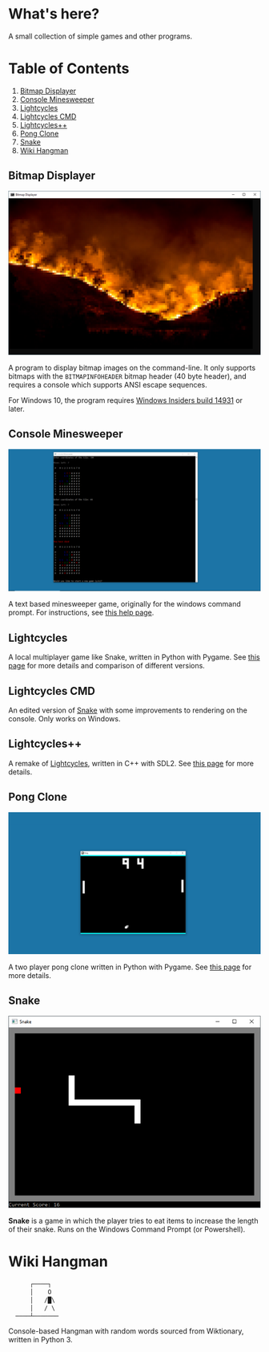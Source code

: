 # What's here?
A small collection of simple games and other programs.

# Table of Contents
1. [Bitmap Displayer](#bitmap-displayer)
1. [Console Minesweeper](#console-minesweeper)
1. [Lightcycles](#lightcycles)
1. [Lightcycles CMD](#lightcycles-cmd)
1. [Lightcycles++](#lightcyclesplusplus)
1. [Pong Clone](#pong-clone)
1. [Snake](#snake-cmd)
1. [Wiki Hangman](#wiki-hangman)



## Bitmap Displayer <a name="bitmap-displayer"></a>
![Bitmap Displayer](images/bitmap-displayer-1.png?raw=true "Bitmap Displayer")

A program to display bitmap images on the command-line. 
It only supports bitmaps with the `BITMAPINFOHEADER` bitmap header (40 byte header), and requires a console
which supports ANSI escape sequences.

For Windows 10, the program requires
[Windows Insiders build 14931](https://blogs.msdn.microsoft.com/commandline/2016/09/22/24-bit-color-in-the-windows-console/)
or later.

## Console Minesweeper <a name="console-minesweeper"></a>

![Console Minesweeper](images/console-minesweeper-3.png?raw=true "Console Minesweeper")

A text based minesweeper game, originally for the windows command prompt. For instructions, see [this help page][console-minesweeper-help].

## Lightcycles <a name="lightcycles"></a>

A local multiplayer game like Snake, written in Python with Pygame. See [this page][lightcycles-collection]
for more details and comparison of different versions.

## Lightcycles CMD <a name="lightcycles-cmd"></a>

An edited version of [Snake](#snake-cmd) with some improvements to rendering on the console.
Only works on Windows.

## Lightcycles++ <a name="lightcyclesplusplus"></a>

A remake of [Lightcycles](#lightcycles), written in C++ with SDL2. See [this page][lightcycles-collection] for more details.

## Pong Clone <a name="pong-clone"></a>

![Pong Clone](images/pong-clone-2.png?raw=true "Pong Clone")

A two player pong clone written in Python with Pygame. See [this page](../master/.docs/Pong%20Help.md) for more details.

## Snake <a name="snake-cmd"></a>
![Snake](images/snake-1.png?raw=true "Snake")

**Snake** is a game in which the player tries to eat items to increase the length of their snake.
Runs on the Windows Command Prompt  (or Powershell).


# Wiki Hangman <a name="wiki-hangman"></a>

```
      ┌────┐ 
      │    O 
      │   /█\ 
      │   / \ 
  ────┴─────── 
```
Console-based Hangman with random words sourced from Wiktionary, written in Python 3.




[lightcycles-collection]:lightcycles-collection.md
[console-minesweeper-help]:minesweeper-help.md
